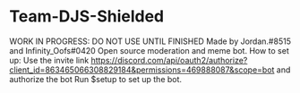 # Team-DJS-Shielded
WORK IN PROGRESS: DO NOT USE UNTIL FINISHED
Made by Jordan.#8515 and Infinity_Oofs#0420
Open source moderation and meme bot.
How to set up:
Use the invite link https://discord.com/api/oauth2/authorize?client_id=863465066308829184&permissions=469888087&scope=bot and authorize the bot
Run $setup to set up the bot.
